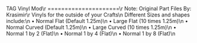 TAG Vinyl Mod\r
=====================\r
Note: Original Part Files By: Krasimir\r
Vinyls for the outside of your Crafts\n
Different Sizes and shapes include:\n
  • Normal Flat (Default 1.25m)\n
  • Large Flat (10 times 1.25m)\n
  • Normal Curved (Default 1.25m)\n
  • Large Curved (10 times 1.25m)\n
  • Normal 1 by 2 (Flat)\n
  • Normal 1 by 4 (Flat)\n
  • Normal 1 by 8 (Flat)\n
